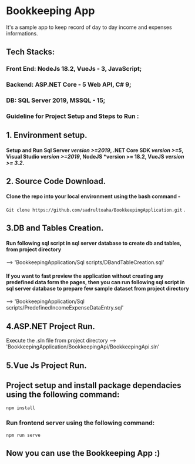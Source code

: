 # Bookkeeping App
It's a sample app to keep record of day to day income and expenses informations.


## Tech Stacks:
### Front End: NodeJs 18.2, VueJs - 3, JavaScript;

### Backend: ASP.NET Core - 5 Web API, C# 9;

### DB: SQL Server 2019, MSSQL - 15;

### Guideline for Project Setup and Steps to Run :

## 1. Environment setup.

#### Setup and Run Sql Server *version >=2019*, .NET Core SDK *version >=5*, Visual Studio *version >=2019*, NodeJS *version >= 18.2, VueJS *version >= 3.2*.

## 2. Source Code Download.

#### Clone the repo into your local environment using the bash command -

``` Git clone https://github.com/sadrultoaha/BookkeepingApplication.git ``` .

## 3.DB and Tables Creation.

#### Run following sql script in sql server database to create db and tables, from project directory 

--> 'BookkeepingApplication/Sql scripts/DBandTableCreation.sql'

#### If you want to fast preview the application without creating any predefined data form the pages, then you can run following sql script in sql server database to prepare few sample dataset from project directory

--> 'BookkeepingApplication/Sql scripts/PredefinedIncomeExpenseDataEntry.sql'

## 4.ASP.NET Project Run.
Execute the .sln file from project directory --> 'BookkeepingApplication/BookkeepingApi/BookkeepingApi.sln'

## 5.Vue Js Project Run.
## Project setup and install package dependacies using the following command:
```
npm install
```
### Run frontend server using the following command:
```
npm run serve
```

## Now you can use the Bookkeeping App :) 

